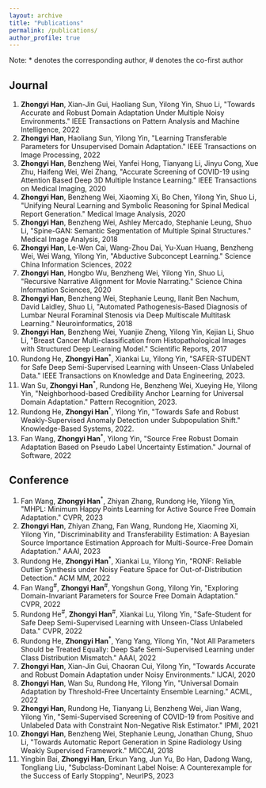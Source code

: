 ```yaml
---
layout: archive
title: "Publications"
permalink: /publications/
author_profile: true
---
```


Note: * denotes the corresponding author, # denotes the co-first author

## Journal
1.	**Zhongyi Han**, Xian-Jin Gui, Haoliang Sun, Yilong Yin, Shuo Li, "Towards Accurate and Robust Domain Adaptation Under Multiple Noisy Environments." IEEE Transactions on Pattern Analysis and Machine Intelligence, 2022
2.	**Zhongyi Han**, Haoliang Sun, Yilong Yin, "Learning Transferable Parameters for Unsupervised Domain Adaptation." IEEE Transactions on Image Processing, 2022
3.	**Zhongyi Han**, Benzheng Wei, Yanfei Hong, Tianyang Li, Jinyu Cong, Xue Zhu, Haifeng Wei, Wei Zhang, "Accurate Screening of COVID-19 using Attention Based Deep 3D Multiple Instance Learning." IEEE Transactions on Medical Imaging, 2020
4.	**Zhongyi Han**, Benzheng Wei, Xiaoming Xi, Bo Chen, Yilong Yin, Shuo Li, "Unifying Neural Learning and Symbolic Reasoning for Spinal Medical Report Generation." Medical Image Analysis, 2020
5.	**Zhongyi Han**, Benzheng Wei, Ashley Mercado, Stephanie Leung, Shuo Li, "Spine-GAN: Semantic Segmentation of Multiple Spinal Structures." Medical Image Analysis, 2018
6.	**Zhongyi Han**, Le-Wen Cai, Wang-Zhou Dai, Yu-Xuan Huang, Benzheng Wei, Wei Wang, Yilong Yin, "Abductive Subconcept Learning." Science China Information Sciences, 2022
7.	**Zhongyi Han**, Hongbo Wu, Benzheng Wei, Yilong Yin, Shuo Li, "Recursive Narrative Alignment for Movie Narrating." Science China Information Sciences, 2020
8.	**Zhongyi Han**, Benzheng Wei, Stephanie Leung, Ilanit Ben Nachum, David Laidley, Shuo Li, "Automated Pathogenesis-Based Diagnosis of Lumbar Neural Foraminal Stenosis via Deep Multiscale Multitask Learning." Neuroinformatics, 2018
9.	**Zhongyi Han**, Benzheng Wei, Yuanjie Zheng, Yilong Yin, Kejian Li, Shuo Li, "Breast Cancer Multi-classification from Histopathological Images with Structured Deep Learning Model." Scientific Reports, 2017
10.	Rundong He, **Zhongyi Han**<sup>*</sup>, Xiankai Lu, Yilong Yin, "SAFER-STUDENT for Safe Deep Semi-Supervised Learning with Unseen-Class Unlabeled Data." IEEE Transactions on Knowledge and Data Engineering, 2023.
11.	Wan Su, **Zhongyi Han**<sup>*</sup>, Rundong He, Benzheng Wei, Xueying He, Yilong Yin, "Neighborhood-based Credibility Anchor Learning for Universal Domain Adaptation." Pattern Recognition, 2023.
12.	Rundong He, **Zhongyi Han**<sup>*</sup>, Yilong Yin, "Towards Safe and Robust Weakly-Supervised Anomaly Detection under Subpopulation Shift." Knowledge-Based Systems, 2022.
13.	Fan Wang, **Zhongyi Han**<sup>*</sup>, Yilong Yin, "Source Free Robust Domain Adaptation Based on Pseudo Label Uncertainty Estimation." Journal of Software, 2022

## Conference
1.  Fan Wang, **Zhongyi Han**<sup>*</sup>, Zhiyan Zhang, Rundong He, Yilong Yin, "MHPL: Minimum Happy Points Learning for Active Source Free Domain Adaptation." CVPR, 2023
2.  **Zhongyi Han**, Zhiyan Zhang, Fan Wang, Rundong He, Xiaoming Xi, Yilong Yin, "Discriminability and Transferability Estimation: A Bayesian Source Importance Estimation Approach for Multi-Source-Free Domain Adaptation." AAAI, 2023
3. Rundong He, **Zhongyi Han**<sup>*</sup>, Xiankai Lu, Yilong Yin, "RONF: Reliable Outlier Synthesis under Noisy Feature Space for Out-of-Distribution Detection." ACM MM, 2022
4. Fan Wang<sup>#</sup>, **Zhongyi Han**<sup>#</sup>, Yongshun Gong, Yilong Yin, "Exploring Domain-Invariant Parameters for Source Free Domain Adaptation." CVPR, 2022
5. Rundong He<sup>#</sup>, **Zhongyi Han**<sup>#</sup>, Xiankai Lu, Yilong Yin, "Safe-Student for Safe Deep Semi-Supervised Learning with Unseen-Class Unlabeled Data." CVPR, 2022
6. Rundong He, **Zhongyi Han**<sup>*</sup>, Yang Yang, Yilong Yin, "Not All Parameters Should be Treated Equally: Deep Safe Semi-Supervised Learning under Class Distribution Mismatch." AAAI, 2022
7. **Zhongyi Han**, Xian-Jin Gui, Chaoran Cui, Yilong Yin, "Towards Accurate and Robust Domain Adaptation under Noisy Environments." IJCAI, 2020
8. **Zhongyi Han**, Wan Su, Rundong He, Yilong Yin, "Universal Domain Adaptation by Threshold-Free Uncertainty Ensemble Learning." ACML, 2022
9. **Zhongyi Han**, Rundong He, Tianyang Li, Benzheng Wei, Jian Wang, Yilong Yin, "Semi-Supervised Screening of COVID-19 from Positive and Unlabeled Data with Constraint Non-Negative Risk Estimator." IPMI, 2021
10. **Zhongyi Han**, Benzheng Wei, Stephanie Leung, Jonathan Chung, Shuo Li, "Towards Automatic Report Generation in Spine Radiology Using Weakly Supervised Framework." MICCAI, 2018
11. Yingbin Bai, **Zhongyi Han**, Erkun Yang, Jun Yu, Bo Han, Dadong Wang, Tongliang Liu, "Subclass-Dominant Label Noise: A Counterexample for the Success of Early Stopping", NeurIPS, 2023

